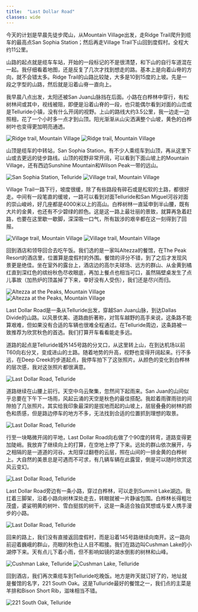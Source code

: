 ```yaml
---
title:  "Last Dollar Road"
classes: wide
---
```


今天的计划是早晨先徒步爬山，从Mountain Village出发，走Ridge Trail爬升到缆车的最高点San Sophia Station；然后再走Village Trail下山回到度假村。全程大约11公里。

山路的起点就是缆车车站，开始的一段标记的不是很清楚，和下山的自行车道混在一起。我仔细看着地图，还是反复了几次才找到想走的路。基本上是向着山脊的方向，就不会错太多。Ridge Trail的山路比较陡，大多是10到15度的上坡。先是一段之字型的山路，然后就是沿着山脊一直向上。

我早晨八点出发，太阳还被San Juan山脉挡在后面。小路在白桦林中穿行，有松树林间或其中，视线被阻，即便是沿着山脊的一段，也只能偶尔看到对面的山峦或是Telluride小镇，没有什么开阔的视野。上山的路线大约3.5公里，我一边走一边照相，花了一个小时多一点才到山顶。阳光渐渐从山尖洒满整个山坡，黄色的白桦树叶也变得更加明亮通透。

![Ridge trail, Mountain Village](https://ik.imagekit.io/wavelet/2021-Colorado/tr:n-blogs/PXL_20210927_141041668_nXNwj5vLw.jpg)
![Ridge trail, Mountain Village](https://ik.imagekit.io/wavelet/2021-Colorado/tr:n-blogs/PXL_20210927_145828884_17uqeg-NuxYW.jpg)

山顶是缆车的中转站，San Sophia Station，有不少人乘缆车到山顶，再从这里下山或去更远的徒步路线。山顶的视野非常开阔，可以看到下面山坡上的Mountain Village，还有西边Sunshine Mountain和Wilson Peak一带的远山。

![San Sophia Station, Telluride](https://ik.imagekit.io/wavelet/2021-Colorado/tr:n-blogs/PXL_20210927_153152547_xy2naJjZfd.jpg)
![Village trail, Mountain Village](https://ik.imagekit.io/wavelet/2021-Colorado/tr:n-blogs/PXL_20210927_162019809_8qHHaB0rV.jpg)

Village Trail一路下行，坡度很缓，除了有些路段有碎石或是松软的土路，都很好走。中间有一段笔直的缓坡，一路可以看到对面Telluride和San Miguel河谷对面的崇山峻岭，好几座都是4000米以上的高山。白桦树林一直延申到半山腰，既有大片的金黄，也还有不少碧绿的颜色。这是这一路上最壮丽的景致，就算再急着赶路，也要在这里歇一歇脚，深深吸一口气，所有跋涉的艰辛都在这一刻得到了回报。

![Village trail, Mountain Village](https://ik.imagekit.io/wavelet/2021-Colorado/tr:n-blogs/_90A4332-Edit_MDundAtYVt.jpg)
![Village trail, Mountain Village](https://ik.imagekit.io/wavelet/2021-Colorado/tr:n-blogs/_90A4356-Pano_SNHS_8_hUXTC.jpg)

回到酒店和领导回合去吃午饭。我们选的是一家叫Altezza的餐馆，在The Peak Resort的酒店里，位置算是度假村的外围。餐馆的评分不错，到了之后才发现风景更是绝佳。坐在室外的露台上，酒店边的高尔夫球场、远方的群山、从金黄到橘红直到深红色的缤纷秋色尽收眼底，再加上餐点也相当可口，虽然隔壁桌发生了点儿事故（加热炉的顶盖掉了下来，幸好没有人受伤），我们还是尽兴而归。

![Altezza at the Peaks, Mountain Village](https://ik.imagekit.io/wavelet/2021-Colorado/tr:n-blogs/PXL_20210927_185050652_rwFzYrLgC0Mq.jpg)
![Altezza at the Peaks, Mountain Village](https://ik.imagekit.io/wavelet/2021-Colorado/tr:n-blogs/PXL_20210927_191316218_0lTlqo2GV.jpg)

Last Dollar Road是一条从Telluride出发，穿越San Juan山脉，到达Dallas Divide的山路。以风景优美、道路曲折著称，对驾车越野的高手来说，这条路不能算艰难，但如果没有合适的车辆也很难全程通过。在Telluride周边，这条路被一致推荐为欣赏秋色的首选。我们打算开车看看能走多远。

道路的起点是Telluride城外145号路的分叉口，从这里转上山，在到达机场以前T60向右分叉，变成进山的土路。随着地势的升高，视野也变得开阔起来。行不多远，在Deep Creek的步道起点，我停车拍下了这张照片。从颜色的变化到白桦林的层次感，我对这张照片都很满意。

![Last Dollar Road, Telluride](https://ik.imagekit.io/wavelet/2021-Colorado/tr:n-blogs/_90A4385-HDR_pRcouaJqDc.jpg)

道路继续在山腰上前行。天空中乌云聚集，忽然间下起雨来。San Juan的山间似乎总要在下午下一场雨，风起云涌的天空是秋色的最佳搭配。我趁着雨骤雨驻的间隙拍了几张照片。其实给我印象最深的是拔地而起的山坡上，层层叠叠的树林的颜色和质感，但是路边停车的地方不多，无法找到合适的位置抓到理想的取景。

![Last Dollar Road, Telluride](https://ik.imagekit.io/wavelet/2021-Colorado/tr:n-blogs/_90A4394-HDR_uUoixUeCq.jpg)

行至一块略微开阔的平地，Last Dollar Road向右做了个90度的转弯，道路变得更加陡峭。我放弃了继续向上的打算，在空地上停了下来。远处的群山依次展开，与之相隔的是一道道的河谷。太阳穿过翻卷的云层，照在山间的一排金黄的白桦树上。大自然的美景总是可遇而不可求，有几辆车辆在此露营，倒是可以随时欣赏这风云变幻。

![Last Dollar Road, Telluride](https://ik.imagekit.io/wavelet/2021-Colorado/tr:n-blogs/_90A4409-HDR_MYXp7AoQuua4.jpg)

Last Dollar Road旁边有一条小路，穿过白桦林，可以走到Summit Lake湖边。我扛着三脚架，沿着小路向树林深处走去，转眼就被一片静谧包围。白桦林长得粗壮茂盛，婆娑明黄的树叶、雪白挺拔的树干，这是一条适合独自冥想或与爱人携手漫步的小路。

![Last Dollar Road, Telluride](https://ik.imagekit.io/wavelet/2021-Colorado/tr:n-blogs/_90A4421_y_CzhZzgCG.jpg)

回来的路上，我们没有直接返回度假村，而是沿着145号路继续向南开。这一路向前迎着巍峨的群山，亮眼的秋色让人目不暇接。我们在路边叫Cushman Lake的小湖停下来。天有点儿下着小雨，但不影响如镜的湖水倒影的树林和山峰。

![Cushman Lake, Telluride](https://ik.imagekit.io/wavelet/2021-Colorado/tr:n-blogs/_90A4464-Pano_8AvLyau9BWcN.jpg)
![Cushman Lake, Telluride](https://ik.imagekit.io/wavelet/2021-Colorado/tr:n-blogs/_90A4463_j-DVTpwPo.jpg)

回到酒店，我们再次乘缆车到Telluride吃晚饭。地方是昨天就订好了的，地址就是餐馆的名字，221 South Oak。这是Tulluride最好的餐馆之一，我们点的主菜是羊排和Bison Short Rib，滋味相当不错。

![221 South Oak, Telluride](https://ik.imagekit.io/wavelet/2021-Colorado/tr:n-blogs/221-South-Oak-ae2d67b48d7c_pIhm2120tLM-.jpg)
